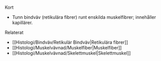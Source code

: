 Kort
- Tunn bindväv (retikulära fibrer) runt enskilda muskelfibrer; innehåller kapillärer.

Relaterat
- [[Histologi/Bindväv/Retikulär Bindväv|Retikulära fibrer]]
- [[Histologi/Muskelvävnad/Muskelfiber|Muskelfiber]]
- [[Histologi/Muskelvävnad/Skelettmuskel|Skelettmuskel]]

